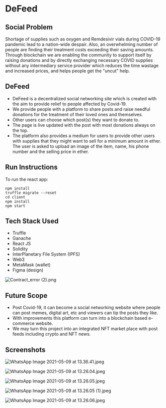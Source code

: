 # DeFeed

## Social Problem

Shortage of supplies such as oxygen and Remdesivir vials during COVID-19 pandemic lead to a nation-wide despair. Also, an overwhelming number of people are finding their treatment costs exceeding their saving amounts.
Through blockchain we are enabling the community to support itself by raising donations and by directly exchanging necessary COVID supplies without any intermediary service provider which reduces the time wastage and increased prices, and helps people get the "uncut" help.

## DeFeed

- DeFeed is a decentralized social networking site which is created with the aim to provide relief to people affected by Covid-19.
- We provide people with a platform to share posts and raise needful donations for the treatment of their loved ones and themselves.
- Other users can choose which post(s) they want to donate to.
- The page is live updated with the post with most donations always on the top.
- The platform also provides a medium for users to provide other users with supplies that they might want to sell for a minimum amount in ether. The user is asked to upload an image of the item, name, his phone number and the selling price in ether.

## Run Instructions

To run the react app: 

```
npm install
truffle migrate --reset
cd client
npm install
npm start
```

## Tech Stack Used

- Truffle
-	Ganache
-	React JS
-	Solidity   
- InterPlanetary File System (IPFS)
-	Web3
- MetaMask (wallet) 
- Figma (design)

![Contract_error (2).png](https://images.zenhubusercontent.com/6096fbff75c041832469625d/d2d1c498-1ee2-4bd6-96cf-f6bc6fed55a5)

## Future Scope

- Post Covid-19, it can become a social networking website where people can post memes, digital art, etc and viewers can tip the posts they like. 
- With improvements this platform can turn into a blockchain based e-commerce website. 
- We may turn this project into an integrated NFT market place with post feeds including crypto and NFT news.

## Screenshots

![WhatsApp Image 2021-05-09 at 13.36.41.jpeg](https://images.zenhubusercontent.com/6096fbff75c041832469625d/338942ef-953b-40a8-975c-66dd2e797969)

![WhatsApp Image 2021-05-09 at 13.26.04.jpeg](https://images.zenhubusercontent.com/6096fbff75c041832469625d/08b2176c-8422-49de-ba0e-496446cb06f8)

![WhatsApp Image 2021-05-09 at 13.26.05.jpeg](https://images.zenhubusercontent.com/6096fbff75c041832469625d/7bfb70fa-2a02-46d1-9bf4-758076d65883)

![WhatsApp Image 2021-05-09 at 13.26.05 (1).jpeg](https://images.zenhubusercontent.com/6096fbff75c041832469625d/8ccf2dd6-4297-4700-bb0a-19ea55f8f01d)

![WhatsApp Image 2021-05-09 at 13.26.06.jpeg](https://images.zenhubusercontent.com/6096fbff75c041832469625d/c8352d96-e7a9-4e6f-b1b0-995504141be9)
